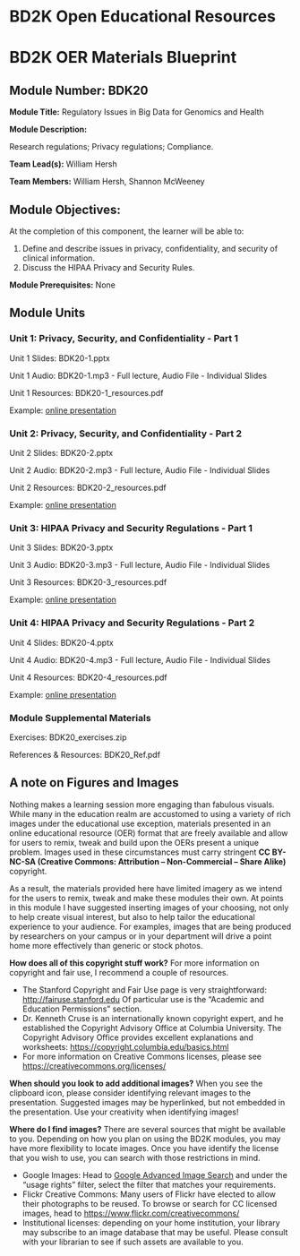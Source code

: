 # BD2K Open Educational Resources


# BD2K OER Materials Blueprint


## Module Number: BDK20

**Module Title:** Regulatory Issues in Big Data for Genomics and Health

**Module Description:**

Research regulations; Privacy regulations; Compliance.

**Team Lead(s):** William Hersh

**Team Members:** William Hersh, Shannon McWeeney

## Module Objectives:

At the completion of this component, the learner will be able to:

1. Define and describe issues in privacy, confidentiality, and security of clinical information.
2. Discuss the HIPAA Privacy and Security Rules.

**Module Prerequisites:** None

## Module Units
### Unit 1: Privacy, Security, and Confidentiality - Part 1

Unit 1 Slides: BDK20-1.pptx

Unit 1 Audio: BDK20-1.mp3 - Full lecture, Audio File - Individual Slides

Unit 1 Resources: BDK20-1\_resources.pdf

Example: [online presentation](https://dmice.ohsu.edu/bd2k/demo/BDK20-1/presentation_html5.html)

### Unit 2: Privacy, Security, and Confidentiality - Part 2

Unit 2 Slides: BDK20-2.pptx

Unit 2 Audio: BDK20-2.mp3 - Full lecture, Audio File - Individual Slides

Unit 2 Resources: BDK20-2\_resources.pdf

Example: [online presentation](https://dmice.ohsu.edu/bd2k/demo/BDK20-2/presentation_html5.html)

### Unit 3: HIPAA Privacy and Security Regulations - Part 1

Unit 3 Slides: BDK20-3.pptx

Unit 3 Audio: BDK20-3.mp3 - Full lecture, Audio File - Individual Slides

Unit 3 Resources: BDK20-3\_resources.pdf

Example: [online presentation](https://dmice.ohsu.edu/bd2k/demo/BDK20-3/presentation_html5.html)

### Unit 4: HIPAA Privacy and Security Regulations - Part 2

Unit 4 Slides: BDK20-4.pptx

Unit 4 Audio: BDK20-4.mp3 - Full lecture, Audio File - Individual Slides

Unit 4 Resources: BDK20-4\_resources.pdf

Example: [online presentation](https://dmice.ohsu.edu/bd2k/demo/BDK20-4/presentation_html5.html)

### Module Supplemental Materials

Exercises: BDK20\_exercises.zip

References & Resources: BDK20\_Ref.pdf

## A note on Figures and Images

Nothing makes a learning session more engaging than fabulous visuals.  While many in the education realm are accustomed to using a variety of rich images under the educational use exception, materials presented in an online educational resource (OER) format that are freely available and allow for users to remix, tweak and build upon the OERs present a unique problem.  Images used in these circumstances must carry stringent **CC BY-NC-SA (Creative Commons: Attribution – Non-Commercial – Share Alike)** copyright.

As a result, the materials provided here have limited imagery as we intend for the users to remix, tweak and make these modules their own.  At points in this module I have suggested inserting images of your choosing, not only to help create visual interest, but also to help tailor the educational experience to your audience.  For examples, images that are being produced by researchers on your campus or in your department will drive a point home more effectively than generic or stock photos.

**How does all of this copyright stuff work?**  For more information on copyright and fair use, I recommend a couple of resources.

- The Stanford Copyright and Fair Use page is very straightforward: http://fairuse.stanford.edu  Of particular use is the “Academic and Education Permissions” section.  
- Dr. Kenneth Cruse is an internationally known copyright expert, and he established the Copyright Advisory Office at Columbia University.  The Copyright Advisory Office provides excellent explanations and worksheets: https://copyright.columbia.edu/basics.html 
- For more information on Creative Commons licenses, please see https://creativecommons.org/licenses/

**When should you look to add additional images?**  When you see the clipboard icon, please consider identifying relevant images to the presentation.  Suggested images may be hyperlinked, but not embedded in the presentation.  Use your creativity when identifying images!  

**Where do I find images?** There are several sources that might be available to you.  Depending on how you plan on using the BD2K modules, you may have more flexibility to locate images.  Once you have identify the license that you wish to use, you can search with those restrictions in mind.

- Google Images: Head to [Google Advanced Image Search](http://www.google.com/advanced_image_search) and under the “usage rights” filter, select the filter that matches your requirements.
- Flickr Creative Commons:  Many users of Flickr have elected to allow their photographs to be reused.  To browse or search for CC licensed images, head to https://www.flickr.com/creativecommons/  
- Institutional licenses: depending on your home institution, your library may subscribe to an image database that may be useful.  Please consult with your librarian to see if such assets are available to you.

